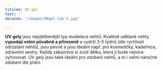 ```yaml
---
titulek: UV gel
text: ''
obrazek: "/images/00gel-lak-1.jpg"

---
```

**UV gely** jsou nejoblíbenější typ modelace nehtů. Kvalitně udělané nehty **vypadají velmi půvabně a přirozeně** a vydrží 3-5 týdnů (dle rychlosti odrůstání nehtů), jsou pevné a jsou ideální např. pro kosmetičky, kadeřnice, zdravotní sestry. Každá zákaznice si zvolí délku, která jí bude nejvíce vyhovovat. UV gely jsou také ideální pro zdobení nehtů, a to i velmi náročné zdobení dle přání.